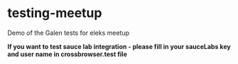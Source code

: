 # testing-meetup
Demo of the Galen tests for eleks meetup

**If you want to test sauce lab integration - please fill in your sauceLabs key and user name in crossbrowser.test file**
